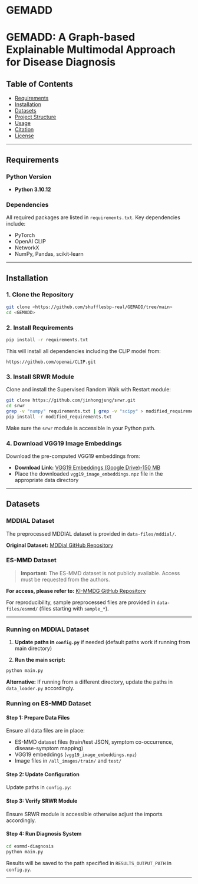 # GEMADD
# GEMADD: A Graph-based Explainable Multimodal Approach for Disease Diagnosis


## Table of Contents

- [Requirements](#requirements)
- [Installation](#installation)
- [Datasets](#datasets)
- [Project Structure](#project-structure)
- [Usage](#usage)
- [Citation](#citation)
- [License](#license)

---

## Requirements

### Python Version
- **Python 3.10.12**

### Dependencies
All required packages are listed in `requirements.txt`. Key dependencies include:
- PyTorch
- OpenAI CLIP
- NetworkX
- NumPy, Pandas, scikit-learn

---

## Installation

### 1. Clone the Repository
```bash
git clone <https://github.com/shufflesbp-real/GEMADD/tree/main>
cd <GEMADD>
```
### 2. Install Requirements
```bash
pip install -r requirements.txt
```

This will install all dependencies including the CLIP model from:
```
https://github.com/openai/CLIP.git
```

### 3. Install SRWR Module
Clone and install the Supervised Random Walk with Restart module:
```bash
git clone https://github.com/jinhongjung/srwr.git
cd srwr
grep -v "numpy" requirements.txt | grep -v "scipy" > modified_requirements.txt
pip install -r modified_requirements.txt
```

Make sure the `srwr` module is accessible in your Python path.

### 4. Download VGG19 Image Embeddings
Download the pre-computed VGG19 embeddings from:
- **Download Link:** [VGG19 Embeddings (Google Drive)-150 MB](https://drive.google.com/file/d/1lwfErF8Q0O7Gpyo_U7feCicYNG0m0KLc/view?usp=drive_link)
- Place the downloaded `vgg19_image_embeddings.npz` file in the appropriate data directory

---

## Datasets

### MDDIAL Dataset

The preprocessed MDDIAL dataset is provided in `data-files/mddial/`.

**Original Dataset:** [MDDial GitHub Repository](https://github.com/srijamacherla24/MDDial/tree/main/data)

<!-- **Citation:**
```bibtex
@article{macherla2023mddialmultiturndifferentialdiagnosis,
      title={MDDial: A Multi-turn Differential Diagnosis Dialogue Dataset with Reliability Evaluation}, 
      author={Srija Macherla and Man Luo and Mihir Parmar and Chitta Baral},
      year={2023},
      eprint={2308.08147},
      archivePrefix={arXiv},
      primaryClass={cs.CL},
      url={https://arxiv.org/abs/2308.08147}, 
}
``` -->

### ES-MMD Dataset

> **Important:** The ES-MMD dataset is not publicly available. Access must be requested from the authors.

**For access, please refer to:** [KI-MMDG GitHub Repository](https://github.com/NLP-RL/KI-MMDG)

For reproducibility, sample preprocessed files are provided in `data-files/esmmd/` (files starting with `sample_*`).

<!-- **Citation:**
```bibtex
@inproceedings{tiwari-etal-2024-seeing,
    title = "Seeing Is Believing! towards Knowledge-Infused Multi-modal Medical Dialogue Generation",
    author = "Tiwari, Abhisek  and
      Bera, Shreyangshu  and
      Verma, Preeti  and
      Manthena, Jaithra Varma  and
      Saha, Sriparna  and
      Bhattacharyya, Pushpak  and
      Dhar, Minakshi  and
      Tiwari, Sarbajeet",
    editor = "Calzolari, Nicoletta  and
      Kan, Min-Yen  and
      Hoste, Veronique  and
      Lenci, Alessandro  and
      Sakti, Sakriani  and
      Xue, Nianwen",
    booktitle = "Proceedings of the 2024 Joint International Conference on Computational Linguistics, Language Resources and Evaluation (LREC-COLING 2024)",
    month = may,
    year = "2024",
    address = "Torino, Italia",
    publisher = "ELRA and ICCL",
    url = "https://aclanthology.org/2024.lrec-main.1264/",
    pages = "14513--14523",
}
``` -->

---

### Running on MDDIAL Dataset

1. **Update paths in `config.py`** if needed (default paths work if running from main directory)

2. **Run the main script:**
```bash
python main.py
```

**Alternative:** If running from a different directory, update the paths in `data_loader.py` accordingly.

### Running on ES-MMD Dataset

#### Step 1: Prepare Data Files

Ensure all data files are in place:
- ES-MMD dataset files (train/test JSON, symptom co-occurrence, disease-symptom mapping)
- VGG19 embeddings (`vgg19_image_embeddings.npz`)
- Image files in `/all_images/train/` and `test/`

#### Step 2: Update Configuration

Update paths in `config.py`:

#### Step 3: Verify SRWR Module

Ensure SRWR module is accessible otherwise adjust the imports accordingly.

#### Step 4: Run Diagnosis System

```bash
cd esmmd-diagnosis
python main.py
```

Results will be saved to the path specified in `RESULTS_OUTPUT_PATH` in `config.py`.

---

